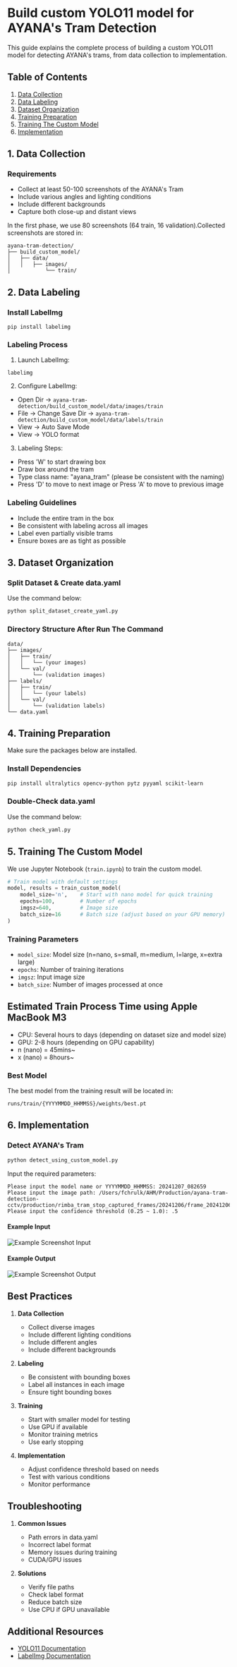 # Build custom YOLO11 model for AYANA's Tram Detection

This guide explains the complete process of building a custom YOLO11 model for detecting AYANA's trams, from data collection to implementation.

## Table of Contents
1. [Data Collection](#1-data-collection)
2. [Data Labeling](#2-data-labeling)
3. [Dataset Organization](#3-dataset-organization)
4. [Training Preparation](#4-training-preparation)
5. [Training The Custom Model](#5-training-the-custom-model)
6. [Implementation](#6-implementation)


## 1. Data Collection

### Requirements
- Collect at least 50-100 screenshots of the AYANA's Tram
- Include various angles and lighting conditions
- Include different backgrounds
- Capture both close-up and distant views

In the first phase, we use 80 screenshots (64 train, 16 validation).Collected screenshots are stored in:
```
ayana-tram-detection/
├── build_custom_model/
│   ├── data/
│   │   ├── images/
│           └── train/
```

## 2. Data Labeling

### Install LabelImg
```
pip install labelimg
```

### Labeling Process
1. Launch LabelImg:
```
labelimg
```

2. Configure LabelImg:
- Open Dir → `ayana-tram-detection/build_custom_model/data/images/train`
- File → Change Save Dir → `ayana-tram-detection/build_custom_model/data/labels/train`
- View → Auto Save Mode
- View → YOLO format

3. Labeling Steps:
- Press 'W' to start drawing box
- Draw box around the tram
- Type class name: "ayana_tram" (please be consistent with the naming)
- Press 'D' to move to next image or Press 'A' to move to previous image 

### Labeling Guidelines
- Include the entire tram in the box
- Be consistent with labeling across all images
- Label even partially visible trams
- Ensure boxes are as tight as possible

## 3. Dataset Organization

### Split Dataset & Create data.yaml
Use the command below:
```bash
python split_dataset_create_yaml.py
```

### Directory Structure After Run The Command
```
data/
├── images/
│   ├── train/
│   │   └── (your images)
│   └── val/
│       └── (validation images)
├── labels/
│   ├── train/
│   │   └── (your labels)
│   └── val/
│       └── (validation labels)
└── data.yaml
```

## 4. Training Preparation
Make sure the packages below are installed.

### Install Dependencies
```bash
pip install ultralytics opencv-python pytz pyyaml scikit-learn
```

### Double-Check data.yaml
Use the command below:
```bash
python check_yaml.py
```

## 5. Training The Custom Model
We use Jupyter Notebook (`train.ipynb`) to train the custom model.
```python
# Train model with default settings
model, results = train_custom_model(
    model_size='n',    # Start with nano model for quick training
    epochs=100,        # Number of epochs
    imgsz=640,         # Image size
    batch_size=16      # Batch size (adjust based on your GPU memory)
)
```

### Training Parameters
- `model_size`: Model size (n=nano, s=small, m=medium, l=large, x=extra large)
- `epochs`: Number of training iterations
- `imgsz`: Input image size
- `batch_size`: Number of images processed at once

## Estimated Train Process Time using Apple MacBook M3
- CPU: Several hours to days (depending on dataset size and model size)
- GPU: 2-8 hours (depending on GPU capability)
- n (nano) = 45mins~
- x (nano) = 8hours~

### Best Model
The best model from the training result will be located in:
```
runs/train/{YYYYMMDD_HHMMSS}/weights/best.pt
```

## 6. Implementation

### Detect AYANA's Tram
```bash
python detect_using_custom_model.py
```
Input the required parameters:
```
Please input the model name or YYYYMMDD_HHMMSS: 20241207_082659
Please input the image path: /Users/fchrulk/AHM/Production/ayana-tram-detection-cctv/production/rimba_tram_stop_captured_frames/20241206/frame_20241206_153649.png
Please input the confidence threshold (0.25 ~ 1.0): .5
```
#### Example Input
![Example Screenshot Input](example_input.png)

#### Example Output
![Example Screenshot Output](detected.jpg)

## Best Practices
1. **Data Collection**
   - Collect diverse images
   - Include different lighting conditions
   - Include different angles
   - Include different backgrounds

2. **Labeling**
   - Be consistent with bounding boxes
   - Label all instances in each image
   - Ensure tight bounding boxes

3. **Training**
   - Start with smaller model for testing
   - Use GPU if available
   - Monitor training metrics
   - Use early stopping

4. **Implementation**
   - Adjust confidence threshold based on needs
   - Test with various conditions
   - Monitor performance

## Troubleshooting
1. **Common Issues**
   - Path errors in data.yaml
   - Incorrect label format
   - Memory issues during training
   - CUDA/GPU issues

2. **Solutions**
   - Verify file paths
   - Check label format
   - Reduce batch size
   - Use CPU if GPU unavailable

## Additional Resources
- [YOLO11 Documentation](https://docs.ultralytics.com/)
- [LabelImg Documentation](https://github.com/heartexlabs/labelImg)
